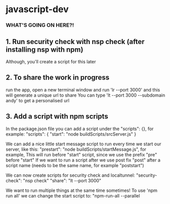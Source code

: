 # javascript-dev

### WHAT'S GOING ON HERE?!


## 1. Run security check with nsp check (after installing nsp with npm)
Although, you'll create a script for this later

## 2. To share the work in progress
run the app, open a new terminal window and run 'lr --port 3000'
and this will generate a unique url to share
You can type 'lt --port 3000 --subdomain andy' to get a personalised url

## 3. Add a script with npm scripts
In the package.json file you can add a script under the "scripts": {}, for example:
"scripts": {
    "start": "node buildScripts/srcServer.js"
}

We can add a nice little start message script to run every time we start our server, like this:
"prestart": "node buildScripts/startMessage.js", for example,
This will run before "start" script, since we use the prefix "pre" before "start"
If we want to run a script after we use post fix "post" after a script name
(needs to be the same name, for example "poststart")

We can now create scripts for security check and localtunnel:
"security-check": "nsp check"
"share": "lt --port 3000"

We want to run multiple things at the same time sometimes!
To use 'npm run all' we can change the start script to: "npm-run-all --parallel <script> <script>"
For example "npm-run-all --parallel security-check open-src"
(To run "silently" type: npm start -s)


@see package.json for all scripts

## 4. Transpilers?!

Babel to transpile the latest version of javascript down to ES5 (for those who don't support ES6)
Add a .babelrc file and add
{
    "presets":["latest"]
}

To use babel we need to add it to our package.json file, specifically to the prestart script:
"prestart": "babel-node buildSc...."
We can use it for our src server(srcServer.js) too:
"open-src": "babel-node buildScript..." and now we can use ES syntax, like import express from 'express';

## 5. Bundling
Nowadays you need to bundle up code that the browser can consume,
but you can also use a bundler create different file structures

# 5.1 Module format
ES6 modules is a standardized, statically analyzable
(improved autocomplete, intelligent refactoring, fail fast, tree shaking)
Tree shaking = dead code elimination
ES6 is easy to read (named imports, defaults exports)

# 5.2 The bundler -- Webpack
Webpack bundle all our assets up into a single file that runs in our target environment, for example the web.
We will configure webpack in a js file (like webpack.config.js)

@see webpack.config.dev.js

# 5.3 Configure express to use webpack


## 6. Sourcemap
Maps code back to original source code
Part of our build
Downloaded if you open developer tools (only downloaded when YOU need it)

## 7. Linting using ESLint
A linter helps you:
Enforce consistence curly brace position, confirm/alert, trailing commas, globals, eval
Avoid mistakes like: extra parenthesis, overwriting function, assignment in conditional, missing default case in switch, debugger /console.log in production

"extends": "eslint: recommended" --> tells eslint to use the recommended rules (warnings and errors)
           "plugin:import/errors" and "plugin:import/warning" --> adds enhanced linting of ES6 import syntax
"parserOption": {
    "ecmaVersion": 7 --> using version of Javascript 7
    "sourceType": "module" --> using standard Javascript modules
}

"env": { --> declare some environments that lint should be aware of, like the browser, node, mocha etc

"rules": { --> any rules we want to override
    "no-console": 1 --> 0 == Off, 1 == Warning, 2 == Error, so if you feel strongly about a rule you can set it to 2, and it will break your build
}

To use the lint watch library add i into package.json, for example:
"lint": "esw webpack.config.* src buildScripts"

@see package.json
